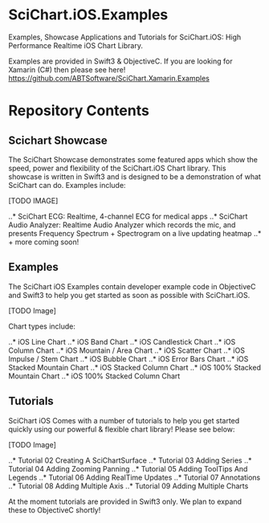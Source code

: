 # SciChart.iOS.Examples

Examples, Showcase Applications and Tutorials for SciChart.iOS: High Performance Realtime iOS Chart Library. 

Examples are provided in Swift3 & ObjectiveC. If you are looking for Xamarin (C#) then please see here! https://github.com/ABTSoftware/SciChart.Xamarin.Examples

# Repository Contents

## Scichart Showcase

The SciChart Showcase demonstrates some featured apps which show the speed, power and flexibility of the SciChart.iOS Chart library. This showcase is written in Swift3 and is designed to be a demonstration of what SciChart can do. Examples include:

[TODO IMAGE]

..* SciChart ECG: Realtime, 4-channel ECG for medical apps 
..* SciChart Audio Analyzer: Realtime Audio Analyzer which records the mic, and presents Frequency Spectrum + Spectrogram on a live updating heatmap
..* + more coming soon!

## Examples 

The SciChart iOS Examples contain developer example code in ObjectiveC and Swift3 to help you get started as soon as possible with SciChart.iOS. 

[TODO Image]

Chart types include: 

..* iOS Line Chart 
..* iOS Band Chart 
..* iOS Candlestick Chart 
..* iOS Column Chart
..* iOS Mountain / Area Chart 
..* iOS Scatter Chart 
..* iOS Impulse / Stem Chart 
..* iOS Bubble Chart
..* iOS Error Bars Chart 
..* iOS Stacked Mountain Chart 
..* iOS Stacked Column Chart
..* iOS 100% Stacked Mountain Chart 
..* iOS 100% Stacked Column Chart

## Tutorials 

SciChart iOS Comes with a number of tutorials to help you get started quickly using our powerful & flexible chart library! Please see below:

[TODO Image]

..* Tutorial 02 Creating A SciChartSurface
..* Tutorial 03 Adding Series
..* Tutorial 04 Adding Zooming Panning
..* Tutorial 05 Adding ToolTips And Legends
..* Tutorial 06 Adding RealTime Updates
..* Tutorial 07 Annotations 
..* Tutorial 08 Adding Multiple Axis 
..* Tutorial 09 Adding Multiple Charts

At the moment tutorials are provided in Swift3 only. We plan to expand these to ObjectiveC shortly!

